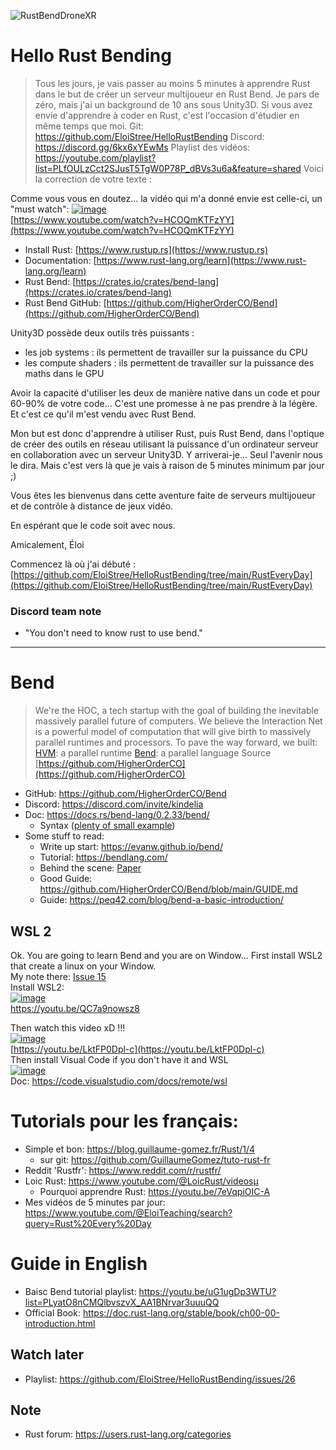 

![RustBendDroneXR](https://github.com/EloiStree/HelloRustBending/assets/20149493/076b4da0-cae1-4635-b1fc-a2b33eeefb6a)
# Hello Rust Bending

> Tous les jours, je vais passer au moins 5 minutes à apprendre Rust dans le but de créer un serveur multijoueur en Rust Bend.
> Je pars de zéro, mais j'ai un background de 10 ans sous Unity3D.
> Si vous avez envie d'apprendre à coder en Rust, c'est l'occasion d'étudier en même temps que moi.
> Git: https://github.com/EloiStree/HelloRustBending
> Discord: https://discord.gg/6kx6xYEwMs 
> Playlist des vidéos: https://youtube.com/playlist?list=PLfOULzCct2SJusT5TgW0P78P_dBVs3u6a&feature=shared
Voici la correction de votre texte :


Comme vous vous en doutez... la vidéo qui m'a donné envie est celle-ci, un "must watch":
[![image](https://github.com/EloiStree/HelloRustBending/assets/20149493/ee7bbbfb-755c-4bb0-9d79-ceab4397912c)](https://www.youtube.com/watch?v=HCOQmKTFzYY&ab_channel=Fireship)  
[https://www.youtube.com/watch?v=HCOQmKTFzYY](https://www.youtube.com/watch?v=HCOQmKTFzYY)  
- Install Rust: [https://www.rustup.rs](https://www.rustup.rs)
- Documentation: [https://www.rust-lang.org/learn](https://www.rust-lang.org/learn)
- Rust Bend: [https://crates.io/crates/bend-lang](https://crates.io/crates/bend-lang)
- Rust Bend GitHub: [https://github.com/HigherOrderCO/Bend](https://github.com/HigherOrderCO/Bend)

Unity3D possède deux outils très puissants :
- les job systems : ils permettent de travailler sur la puissance du CPU
- les compute shaders : ils permettent de travailler sur la puissance des maths dans le GPU

Avoir la capacité d'utiliser les deux de manière native dans un code et pour 60-90% de votre code...
C'est une promesse à ne pas prendre à la légère. Et c'est ce qu'il m'est vendu avec Rust Bend.

Mon but est donc d'apprendre à utiliser Rust, puis Rust Bend, dans l'optique de créer des outils en réseau utilisant la puissance d'un ordinateur serveur en collaboration avec un serveur Unity3D.
Y arriverai-je... Seul l'avenir nous le dira. Mais c'est vers là que je vais à raison de 5 minutes minimum par jour ;)

Vous êtes les bienvenus dans cette aventure faite de serveurs multijoueur et de contrôle à distance de jeux vidéo.

En espérant que le code soit avec nous.

Amicalement,
Éloi

Commencez là où j'ai débuté :
[https://github.com/EloiStree/HelloRustBending/tree/main/RustEveryDay](https://github.com/EloiStree/HelloRustBending/tree/main/RustEveryDay)



### Discord team note
- "You don't need to know rust to use bend."

---------------

#  Bend

> We're the HOC, a tech startup with the goal of building the inevitable massively parallel future of computers. We believe the Interaction Net is a powerful model of computation that will give birth to massively parallel runtimes and processors. To pave the way forward, we built:
> [HVM](https://github.com/HigherOrderCO/hvm): a parallel runtime
> [Bend](https://github.com/HigherOrderCO/Bend): a parallel language
> Source [https://github.com/HigherOrderCO](https://github.com/HigherOrderCO)

- GitHub: https://github.com/HigherOrderCO/Bend
- Discord: https://discord.com/invite/kindelia
- Doc: https://docs.rs/bend-lang/0.2.33/bend/
  - Syntax ([plenty of small example](https://github.com/HigherOrderCO/Bend/blob/main/docs/syntax.md)) 
- Some stuff to read:
  - Write up start: https://evanw.github.io/bend/ 
  - Tutorial: https://bendlang.com/
  - Behind the scene: [Paper](https://docs.google.com/viewer?url=https://raw.githubusercontent.com/HigherOrderCO/HVM/main/paper/PAPER.pdf)
  - Good Guide: https://github.com/HigherOrderCO/Bend/blob/main/GUIDE.md
  - Guide: https://peq42.com/blog/bend-a-basic-introduction/



## WSL 2

Ok. You are going to learn Bend and you are on Window... First install WSL2 that create a linux on your Window.   
My note there: [Issue 15](https://github.com/EloiStree/HelloRustBending/issues/15)  
Install WSL2:  
[![image](https://github.com/EloiStree/HelloRustBending/assets/20149493/3896f814-284a-47ae-b876-72577d2a7870)](https://youtu.be/QC7a9nowsz8)  
https://youtu.be/QC7a9nowsz8  


  
Then watch this video xD !!!  
[![image](https://github.com/EloiStree/HelloRustBending/assets/20149493/17b6b00d-828a-432a-b646-c5704d406cee)
](https://youtu.be/LktFP0Dpl-c)  
[https://youtu.be/LktFP0Dpl-c](https://youtu.be/LktFP0Dpl-c)  
Then install Visual Code if you don't have it and WSL   
[![image](https://github.com/EloiStree/HelloRustBending/assets/20149493/e27b0a98-5ff8-4006-a5a8-4bc0b89f2b25)](https://code.visualstudio.com/docs/remote/wsl)  
Doc: https://code.visualstudio.com/docs/remote/wsl  



# Tutorials pour les français:

- Simple et bon:  https://blog.guillaume-gomez.fr/Rust/1/4
  - sur git: https://github.com/GuillaumeGomez/tuto-rust-fr  
- Reddit 'Rustfr': https://www.reddit.com/r/rustfr/
- Loic Rust: https://www.youtube.com/@LoicRust/videosµ
  - Pourquoi apprendre Rust: https://youtu.be/7eVqpiOIC-A
- Mes vidéos de 5 minutes par jour: https://www.youtube.com/@EloiTeaching/search?query=Rust%20Every%20Day
  
# Guide in English

- Baisc Bend tutorial playlist: https://youtu.be/uG1ugDp3WTU?list=PLyatO8nCMQlbvszvX_AA1BNrvar3uuuQQ
- Official Book: https://doc.rust-lang.org/stable/book/ch00-00-introduction.html


## Watch later
- Playlist: https://github.com/EloiStree/HelloRustBending/issues/26

## Note
- Rust forum: https://users.rust-lang.org/categories
